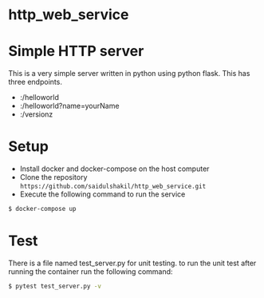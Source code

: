 # http_web_service

# Simple HTTP server

This is a very simple server written in python using python flask. This has three endpoints. 

  - <host>:<port>/helloworld
  - <host>:<port>/helloworld?name=yourName
  - <host>:<port>/versionz

# Setup
  - Install docker and docker-compose on the host computer
  - Clone the repository `https://github.com/saidulshakil/http_web_service.git`
  - Execute the following command to run the service
```sh
$ docker-compose up 
```
# Test
There is a file named test_server.py for unit testing. to run the unit test after running the container run the following command:
```sh
$ pytest test_server.py -v 
```

